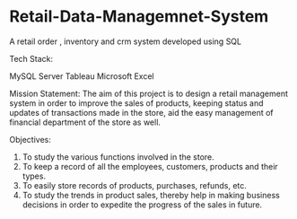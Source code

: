 # Retail-Data-Managemnet-System
A retail order , inventory and crm system developed using SQL 

Tech Stack:

MySQL Server
Tableau 
Microsoft Excel 

Mission Statement: The aim of this project is to design a retail management system in order to improve the sales of products, keeping status and updates of transactions made in the store, aid the easy management of financial department of the store as well.

Objectives:
1. To study the various functions involved in the store.
2. To keep a record of all the employees, customers, products and their types.
3. To easily store records of products, purchases, refunds, etc.
4. To study the trends in product sales, thereby help in making business decisions in order to expedite the progress of the sales in future.
